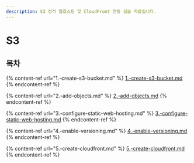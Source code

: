 ```yaml
---
description: S3 정적 웹호스팅 및 CloudFront 연동 실습 자료입니다.
---
```


# S3

## 목차

{% content-ref url="1.-create-s3-bucket.md" %}
[1.-create-s3-bucket.md](1.-create-s3-bucket.md)
{% endcontent-ref %}

{% content-ref url="2.-add-objects.md" %}
[2.-add-objects.md](2.-add-objects.md)
{% endcontent-ref %}

{% content-ref url="3.-configure-static-web-hosting.md" %}
[3.-configure-static-web-hosting.md](3.-configure-static-web-hosting.md)
{% endcontent-ref %}

{% content-ref url="4.-enable-versioning.md" %}
[4.-enable-versioning.md](4.-enable-versioning.md)
{% endcontent-ref %}

{% content-ref url="5.-create-cloudfront.md" %}
[5.-create-cloudfront.md](5.-create-cloudfront.md)
{% endcontent-ref %}
